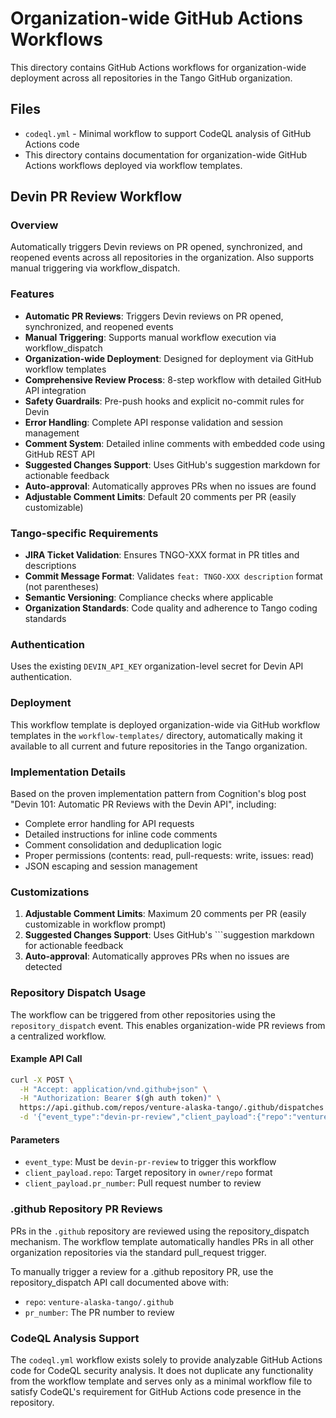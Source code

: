 # Organization-wide GitHub Actions Workflows

This directory contains GitHub Actions workflows for organization-wide deployment across all repositories in the Tango GitHub organization.

## Files

- `codeql.yml` - Minimal workflow to support CodeQL analysis of GitHub Actions code
- This directory contains documentation for organization-wide GitHub Actions workflows deployed via workflow templates.

## Devin PR Review Workflow

### Overview
Automatically triggers Devin reviews on PR opened, synchronized, and reopened events across all repositories in the organization. Also supports manual triggering via workflow_dispatch.

### Features
- **Automatic PR Reviews**: Triggers Devin reviews on PR opened, synchronized, and reopened events
- **Manual Triggering**: Supports manual workflow execution via workflow_dispatch
- **Organization-wide Deployment**: Designed for deployment via GitHub workflow templates
- **Comprehensive Review Process**: 8-step workflow with detailed GitHub API integration
- **Safety Guardrails**: Pre-push hooks and explicit no-commit rules for Devin
- **Error Handling**: Complete API response validation and session management
- **Comment System**: Detailed inline comments with embedded code using GitHub REST API
- **Suggested Changes Support**: Uses GitHub's suggestion markdown for actionable feedback
- **Auto-approval**: Automatically approves PRs when no issues are found
- **Adjustable Comment Limits**: Default 20 comments per PR (easily customizable)

### Tango-specific Requirements
- **JIRA Ticket Validation**: Ensures TNGO-XXX format in PR titles and descriptions
- **Commit Message Format**: Validates `feat: TNGO-XXX description` format (not parentheses)
- **Semantic Versioning**: Compliance checks where applicable
- **Organization Standards**: Code quality and adherence to Tango coding standards

### Authentication
Uses the existing `DEVIN_API_KEY` organization-level secret for Devin API authentication.

### Deployment
This workflow template is deployed organization-wide via GitHub workflow templates in the `workflow-templates/` directory, automatically making it available to all current and future repositories in the Tango organization.

### Implementation Details
Based on the proven implementation pattern from Cognition's blog post "Devin 101: Automatic PR Reviews with the Devin API", including:
- Complete error handling for API requests
- Detailed instructions for inline code comments
- Comment consolidation and deduplication logic
- Proper permissions (contents: read, pull-requests: write, issues: read)
- JSON escaping and session management

### Customizations
1. **Adjustable Comment Limits**: Maximum 20 comments per PR (easily customizable in workflow prompt)
2. **Suggested Changes Support**: Uses GitHub's ```suggestion markdown for actionable feedback
3. **Auto-approval**: Automatically approves PRs when no issues are detected

### Repository Dispatch Usage
The workflow can be triggered from other repositories using the `repository_dispatch` event. This enables organization-wide PR reviews from a centralized workflow.

#### Example API Call
```bash
curl -X POST \
  -H "Accept: application/vnd.github+json" \
  -H "Authorization: Bearer $(gh auth token)" \
  https://api.github.com/repos/venture-alaska-tango/.github/dispatches \
  -d '{"event_type":"devin-pr-review","client_payload":{"repo":"venture-alaska-tango/target-repo","pr_number":123}}'
```

#### Parameters
- `event_type`: Must be `devin-pr-review` to trigger this workflow
- `client_payload.repo`: Target repository in `owner/repo` format
- `client_payload.pr_number`: Pull request number to review

### .github Repository PR Reviews
PRs in the `.github` repository are reviewed using the repository_dispatch mechanism. The workflow template automatically handles PRs in all other organization repositories via the standard pull_request trigger.

To manually trigger a review for a .github repository PR, use the repository_dispatch API call documented above with:
- `repo`: `venture-alaska-tango/.github`
- `pr_number`: The PR number to review

### CodeQL Analysis Support
The `codeql.yml` workflow exists solely to provide analyzable GitHub Actions code for CodeQL security analysis. It does not duplicate any functionality from the workflow template and serves only as a minimal workflow file to satisfy CodeQL's requirement for GitHub Actions code presence in the repository.
